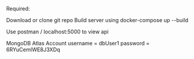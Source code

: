 Required:

Download or clone git repo
Build server using docker-compose up --build

Use postman / localhost:5000 to view api

MongoDB Atlas Account
username = dbUser1
password = 6RYuCemlWE8J3XDq